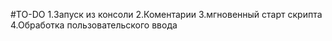 #TO-DO
1.Запуск из консоли
2.Коментарии
3.мгновенный старт скрипта
4.Обработка пользовательского ввода
